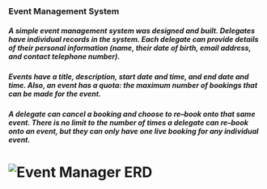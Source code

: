 <h3> Event Management System

<h5> A simple event management system was designed and built. Delegates have individual records in the system. Each delegate can provide details of their personal information (name, their date of birth, email address, and contact telephone number).

<h5> Events have a title, description, start date and time, and end date and time. Also, an event has a quota: the maximum number of bookings that can be made for the event.

<h5> A delegate can cancel a booking and choose to re–book onto that same event. There is no limit to the number of times a delegate can re–book onto an event, but they can only have one live booking for any individual event.



# ![Event Manager ERD](https://github.com/IngaPosiunaite/Event-Manager-SQL/assets/119749457/8b2663fb-5705-4449-9bde-1fa55dcf453d)
